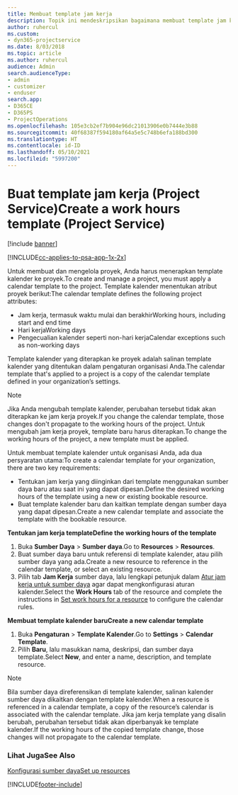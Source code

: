 ```yaml
---
title: Membuat template jam kerja
description: Topik ini mendeskripsikan bagaimana membuat template jam kerja di Project Service.
author: ruhercul
ms.custom:
- dyn365-projectservice
ms.date: 8/03/2018
ms.topic: article
ms.author: ruhercul
audience: Admin
search.audienceType:
- admin
- customizer
- enduser
search.app:
- D365CE
- D365PS
- ProjectOperations
ms.openlocfilehash: 105e3cb2ef7b904e96dc21013906e0b7444e3b88
ms.sourcegitcommit: 40f68387f594180af64a5e5c748b6efa188bd300
ms.translationtype: HT
ms.contentlocale: id-ID
ms.lasthandoff: 05/10/2021
ms.locfileid: "5997200"
---
```

# <a name="create-a-work-hours-template-project-service"></a><span data-ttu-id="57b7a-103">Buat template jam kerja (Project Service)</span><span class="sxs-lookup"><span data-stu-id="57b7a-103">Create a work hours template (Project Service)</span></span>

[!include [banner](../includes/psa-now-project-operations.md)]

[!INCLUDE[cc-applies-to-psa-app-1x-2x](../includes/cc-applies-to-psa-app-3x.md)]

<span data-ttu-id="57b7a-104">Untuk membuat dan mengelola proyek, Anda harus menerapkan template kalender ke proyek.</span><span class="sxs-lookup"><span data-stu-id="57b7a-104">To create and manage a project, you must apply a calendar template to the project.</span></span> <span data-ttu-id="57b7a-105">Template kalender menentukan atribut proyek berikut:</span><span class="sxs-lookup"><span data-stu-id="57b7a-105">The calendar template defines the following project attributes:</span></span>

- <span data-ttu-id="57b7a-106">Jam kerja, termasuk waktu mulai dan berakhir</span><span class="sxs-lookup"><span data-stu-id="57b7a-106">Working hours, including start and end time</span></span>
- <span data-ttu-id="57b7a-107">Hari kerja</span><span class="sxs-lookup"><span data-stu-id="57b7a-107">Working days</span></span>
- <span data-ttu-id="57b7a-108">Pengecualian kalender seperti non-hari kerja</span><span class="sxs-lookup"><span data-stu-id="57b7a-108">Calendar exceptions such as non-working days</span></span>

<span data-ttu-id="57b7a-109">Template kalender yang diterapkan ke proyek adalah salinan template kalender yang ditentukan dalam pengaturan organisasi Anda.</span><span class="sxs-lookup"><span data-stu-id="57b7a-109">The calendar template that's applied to a project is a copy of the calendar template defined in your organization’s settings.</span></span>

> [!NOTE]
> <span data-ttu-id="57b7a-110">Jika Anda mengubah template kalender, perubahan tersebut tidak akan diterapkan ke jam kerja proyek.</span><span class="sxs-lookup"><span data-stu-id="57b7a-110">If you change the calendar template, those changes don't propagate to the working hours of the project.</span></span> <span data-ttu-id="57b7a-111">Untuk mengubah jam kerja proyek, template baru harus diterapkan.</span><span class="sxs-lookup"><span data-stu-id="57b7a-111">To change the working hours of the project, a new template must be applied.</span></span>

<span data-ttu-id="57b7a-112">Untuk membuat template kalender untuk organisasi Anda, ada dua persyaratan utama:</span><span class="sxs-lookup"><span data-stu-id="57b7a-112">To create a calendar template for your organization, there are two key requirements:</span></span>

- <span data-ttu-id="57b7a-113">Tentukan jam kerja yang diinginkan dari template menggunakan sumber daya baru atau saat ini yang dapat dipesan.</span><span class="sxs-lookup"><span data-stu-id="57b7a-113">Define the desired working hours of the template using a new or existing bookable resource.</span></span>
- <span data-ttu-id="57b7a-114">Buat template kalender baru dan kaitkan template dengan sumber daya yang dapat dipesan.</span><span class="sxs-lookup"><span data-stu-id="57b7a-114">Create a new calendar template and associate the template with the bookable resource.</span></span>

<span data-ttu-id="57b7a-115">**Tentukan jam kerja template**</span><span class="sxs-lookup"><span data-stu-id="57b7a-115">**Define the working hours of the template**</span></span>

1. <span data-ttu-id="57b7a-116">Buka **Sumber Daya** \> **Sumber daya**.</span><span class="sxs-lookup"><span data-stu-id="57b7a-116">Go to **Resources** \> **Resources**.</span></span>
2. <span data-ttu-id="57b7a-117">Buat sumber daya baru untuk referensi di template kalender, atau pilih sumber daya yang ada.</span><span class="sxs-lookup"><span data-stu-id="57b7a-117">Create a new resource to reference in the calendar template, or select an existing resource.</span></span>
3. <span data-ttu-id="57b7a-118">Pilih tab **Jam Kerja** sumber daya, lalu lengkapi petunjuk dalam [Atur jam kerja untuk sumber daya](/dynamics365/field-service/set-work-hours-resource.md) agar dapat mengkonfigurasi aturan kalender.</span><span class="sxs-lookup"><span data-stu-id="57b7a-118">Select the **Work Hours** tab of the resource and complete the instructions in [Set work hours for a resource](/dynamics365/field-service/set-work-hours-resource.md) to configure the calendar rules.</span></span>

<span data-ttu-id="57b7a-119">**Membuat template kalender baru**</span><span class="sxs-lookup"><span data-stu-id="57b7a-119">**Create a new calendar template**</span></span>

1. <span data-ttu-id="57b7a-120">Buka **Pengaturan** \> **Template Kalender**.</span><span class="sxs-lookup"><span data-stu-id="57b7a-120">Go to **Settings** \> **Calendar Template**.</span></span>
2. <span data-ttu-id="57b7a-121">Pilih **Baru**, lalu masukkan nama, deskripsi, dan sumber daya template.</span><span class="sxs-lookup"><span data-stu-id="57b7a-121">Select **New**, and enter a name, description, and template resource.</span></span>


> [!NOTE]
> <span data-ttu-id="57b7a-122">Bila sumber daya direferensikan di template kalender, salinan kalender sumber daya dikaitkan dengan template kalender.</span><span class="sxs-lookup"><span data-stu-id="57b7a-122">When a resource is referenced in a calendar template, a copy of the resource’s calendar is associated with the calendar template.</span></span> <span data-ttu-id="57b7a-123">Jika jam kerja template yang disalin berubah, perubahan tersebut tidak akan diperbanyak ke template kalender.</span><span class="sxs-lookup"><span data-stu-id="57b7a-123">If the working hours of the copied template change, those changes will not propagate to the calendar template.</span></span>


### <a name="see-also"></a><span data-ttu-id="57b7a-124">Lihat Juga</span><span class="sxs-lookup"><span data-stu-id="57b7a-124">See Also</span></span>  
 [<span data-ttu-id="57b7a-125">Konfigurasi sumber daya</span><span class="sxs-lookup"><span data-stu-id="57b7a-125">Set up resources</span></span>](../psa/set-up-resources.md)


[!INCLUDE[footer-include](../includes/footer-banner.md)]
